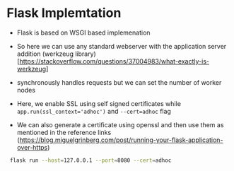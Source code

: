 # Flask Implemtation

- Flask is based on WSGI based implemenation
- So here we can use any standard webserver with the application server addition (werkzeug library)[https://stackoverflow.com/questions/37004983/what-exactly-is-werkzeug]

- synchronously handles requests but we can set the number of worker nodes

- Here, we enable SSL using self signed certificates while `    app.run(ssl_context='adhoc') ` and `--cert=adhoc` flag

- We can also generate a certificate using openssl and then use them as mentioned in the reference links (https://blog.miguelgrinberg.com/post/running-your-flask-application-over-https)


```bash
 flask run --host=127.0.0.1 --port=8080 --cert=adhoc
```